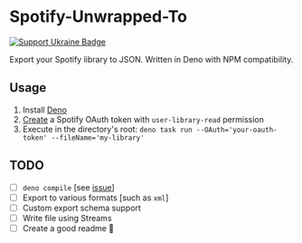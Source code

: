 # Spotify-Unwrapped-To

[![Support Ukraine Badge](https://bit.ly/support-ukraine-now)](https://github.com/support-ukraine/support-ukraine)

Export your Spotify library to JSON. Written in Deno with NPM compatibility.

## Usage
1. Install [Deno](https://deno.land/manual/getting_started/installation)
2. [Create](https://developer.spotify.com/console/get-current-user-saved-tracks/) a Spotify OAuth token with `user-library-read` permission
3. Execute in the directory's root:
`deno task run --OAuth='your-oauth-token' --fileName='my-library'`

## TODO
- [ ] `deno compile` [see [issue](http://https://github.com/denoland/deno/issues/16632)]
- [ ] Export to various formats [such as `xml`]
- [ ] Custom export schema support
- [ ] Write file using Streams
- [ ] Create a good readme 🤪
